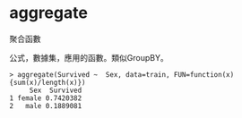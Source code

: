 # aggregate

聚合函數

公式，數據集，應用的函數。類似GroupBY。

```text
> aggregate(Survived ~  Sex, data=train, FUN=function(x) {sum(x)/length(x)})
     Sex  Survived
1 female 0.7420382
2   male 0.1889081
```

